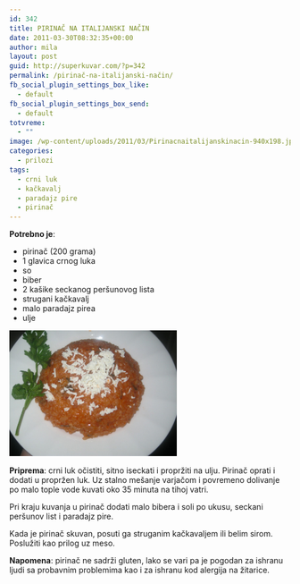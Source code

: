 ```yaml
---
id: 342
title: PIRINAČ NA ITALIJANSKI NAČIN
date: 2011-03-30T08:32:35+00:00
author: mila
layout: post
guid: http://superkuvar.com/?p=342
permalink: /pirinač-na-italijanski-način/
fb_social_plugin_settings_box_like:
  - default
fb_social_plugin_settings_box_send:
  - default
totvreme:
  - ""
image: /wp-content/uploads/2011/03/Pirinacnaitalijanskinacin-940x198.jpg
categories:
  - prilozi
tags:
  - crni luk
  - kačkavalj
  - paradajz pire
  - pirinač
---
```

**Potrebno je**:

  * pirinač (200 grama)
  * 1 glavica crnog luka
  * so
  * biber
  * 2 kašike seckanog peršunovog lista
  * strugani kačkavalj
  * malo paradajz pirea
  * ulje

<img class="alignnone size-medium wp-image-5779" src="/wp-content/uploads/2011/03/Pirinacnaitalijanskinacin-1024x768.jpg" alt="Pirinacnaitalijanskinacin" width="300" height="225" /> 

**Priprema**: crni luk očistiti, sitno iseckati i propržiti na ulju. Pirinač oprati i dodati u propržen luk. Uz stalno mešanje varjačom i povremeno dolivanje po malo tople vode kuvati oko 35 minuta na tihoj vatri.

Pri kraju kuvanja u pirinač dodati malo bibera i soli po ukusu, seckani peršunov list i paradajz pire.

Kada je pirinač skuvan, posuti ga struganim kačkavaljem ili belim sirom. Poslužiti kao prilog uz meso.

**Napomena**:   pirinač ne sadrži gluten, lako se vari pa je pogodan za ishranu ljudi sa probavnim problemima kao i za ishranu kod alergija na žitarice.